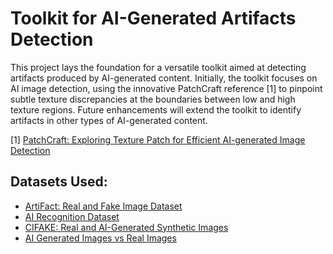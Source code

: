 # Toolkit for AI-Generated Artifacts Detection

This project lays the foundation for a versatile toolkit aimed at detecting artifacts produced by AI-generated content. Initially, the toolkit focuses on AI image detection, using the innovative PatchCraft reference [1] to pinpoint subtle texture discrepancies at the boundaries between low and high texture regions. Future enhancements will extend the toolkit to identify artifacts in other types of AI-generated content.

[1] [PatchCraft: Exploring Texture Patch for Efficient AI-generated Image Detection](https://arxiv.org/abs/2311.12397)

## Datasets Used:
- [ArtiFact: Real and Fake Image Dataset](https://www.kaggle.com/datasets/ravidussilva/real-ai-art)
- [AI Recognition Dataset](https://www.kaggle.com/datasets/superpotato9/dalle-recognition-dataset/data)
- [CIFAKE: Real and AI-Generated Synthetic Images](https://www.kaggle.com/datasets/birdy654/cifake-real-and-ai-generated-synthetic-images)
- [AI Generated Images vs Real Images](https://www.kaggle.com/datasets/cashbowman/ai-generated-images-vs-real-images?select=RealArt)